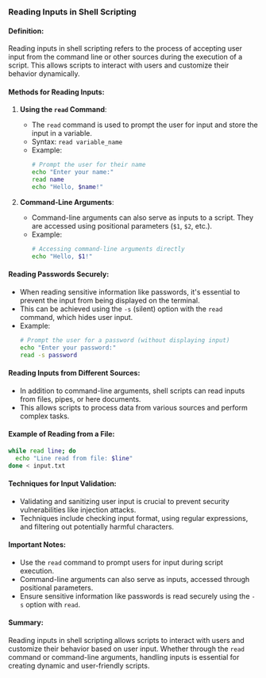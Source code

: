 ### Reading Inputs in Shell Scripting

#### Definition:
Reading inputs in shell scripting refers to the process of accepting user input from the command line or other sources during the execution of a script. This allows scripts to interact with users and customize their behavior dynamically.

#### Methods for Reading Inputs:
1. **Using the `read` Command**:
   - The `read` command is used to prompt the user for input and store the input in a variable.
   - Syntax: `read variable_name`
   - Example:
     ```bash
     # Prompt the user for their name
     echo "Enter your name:"
     read name
     echo "Hello, $name!"
     ```

2. **Command-Line Arguments**:
   - Command-line arguments can also serve as inputs to a script. They are accessed using positional parameters (`$1`, `$2`, etc.).
   - Example:
     ```bash
     # Accessing command-line arguments directly
     echo "Hello, $1!"
     ```

#### Reading Passwords Securely:
- When reading sensitive information like passwords, it's essential to prevent the input from being displayed on the terminal.
- This can be achieved using the `-s` (silent) option with the `read` command, which hides user input.
- Example:
  ```bash
  # Prompt the user for a password (without displaying input)
  echo "Enter your password:"
  read -s password
  ```

#### Reading Inputs from Different Sources:
- In addition to command-line arguments, shell scripts can read inputs from files, pipes, or here documents.
- This allows scripts to process data from various sources and perform complex tasks.

#### Example of Reading from a File:
```bash
while read line; do
  echo "Line read from file: $line"
done < input.txt
```

#### Techniques for Input Validation:
- Validating and sanitizing user input is crucial to prevent security vulnerabilities like injection attacks.
- Techniques include checking input format, using regular expressions, and filtering out potentially harmful characters.

#### Important Notes:
- Use the `read` command to prompt users for input during script execution.
- Command-line arguments can also serve as inputs, accessed through positional parameters.
- Ensure sensitive information like passwords is read securely using the `-s` option with `read`.

#### Summary:
Reading inputs in shell scripting allows scripts to interact with users and customize their behavior based on user input. Whether through the `read` command or command-line arguments, handling inputs is essential for creating dynamic and user-friendly scripts.